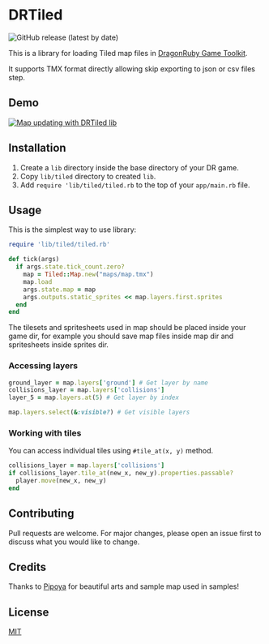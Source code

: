 # DRTiled

![GitHub release (latest by date)](https://img.shields.io/github/v/release/wildfiler/drtiled?label=version&style=plastic)

This is a library for loading Tiled map files in [DragonRuby Game Toolkit](https://dragonruby.org/toolkit/game).

It supports TMX format directly allowing skip exporting to json or csv files step.


## Demo

[![Map updating with DRTiled lib](https://img.youtube.com/vi/RrWJ3s3WA3s/0.jpg)](https://youtu.be/RrWJ3s3WA3s)


## Installation

1. Create a `lib` directory inside the base directory of your DR game.
2. Copy `lib/tiled` directory to created `lib`.
3. Add `require 'lib/tiled/tiled.rb` to the top of your `app/main.rb` file.


## Usage

This is the simplest way to use library:

```ruby
require 'lib/tiled/tiled.rb'

def tick(args)
  if args.state.tick_count.zero?
    map = Tiled::Map.new("maps/map.tmx")
    map.load
    args.state.map = map
    args.outputs.static_sprites << map.layers.first.sprites
  end
end
```

The tilesets and spritesheets used in map should be placed inside your game dir, for example you should save map files inside map dir and spritesheets inside sprites dir.


### Accessing layers

```ruby
ground_layer = map.layers['ground'] # Get layer by name
collisions_layer = map.layers['collisions']
layer_5 = map.layers.at(5) # Get layer by index

map.layers.select(&:visible?) # Get visible layers
```

### Working with tiles

You can access individual tiles using `#tile_at(x, y)` method.

```ruby
collisions_layer = map.layers['collisions']
if collisions_layer.tile_at(new_x, new_y).properties.passable?
  player.move(new_x, new_y)
end
```

## Contributing

Pull requests are welcome. For major changes, please open an issue first to discuss what you would like to change.


## Credits

Thanks to [Pipoya](pipoya.itch.io) for beautiful arts and sample map used in samples!  

## License
[MIT](https://choosealicense.com/licenses/mit/)

